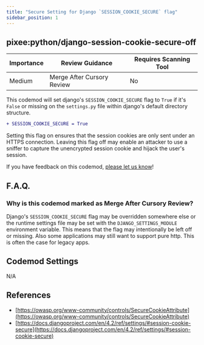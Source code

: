 ```yaml
---
title: "Secure Setting for Django `SESSION_COOKIE_SECURE` flag"
sidebar_position: 1
---
```


## pixee:python/django-session-cookie-secure-off

| Importance | Review Guidance            | Requires Scanning Tool |
|------------|----------------------------|------------------------|
| Medium     | Merge After Cursory Review | No                     |

This codemod will set django's `SESSION_COOKIE_SECURE` flag to `True` if it's `False` or missing on the `settings.py` file within django's default directory structure.

```diff
+ SESSION_COOKIE_SECURE = True
```

Setting this flag on ensures that the session cookies are only sent under an HTTPS connection. Leaving this flag off may enable an attacker to use a sniffer to capture the unencrypted session cookie and hijack the user's session.

If you have feedback on this codemod, [please let us know](mailto:feedback@pixee.ai)!

## F.A.Q.

### Why is this codemod marked as Merge After Cursory Review?

Django's `SESSION_COOKIE_SECURE` flag may be overridden somewhere else or the runtime settings file may be set with the `DJANGO_SETTINGS_MODULE` environment variable. This means that the flag may intentionally be left off or missing. Also some applications may still want to support pure http. This is often the case for legacy apps.

## Codemod Settings

N/A

## References

* [https://owasp.org/www-community/controls/SecureCookieAttribute](https://owasp.org/www-community/controls/SecureCookieAttribute)
* [https://docs.djangoproject.com/en/4.2/ref/settings/#session-cookie-secure](https://docs.djangoproject.com/en/4.2/ref/settings/#session-cookie-secure)
